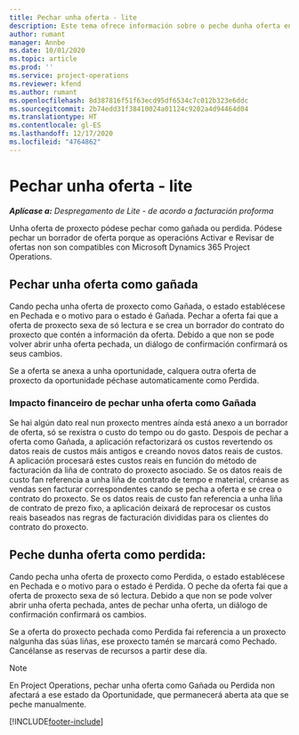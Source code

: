 ```yaml
---
title: Pechar unha oferta - lite
description: Este tema ofrece información sobre o peche dunha oferta en Project Operations.
author: rumant
manager: Annbe
ms.date: 10/01/2020
ms.topic: article
ms.prod: ''
ms.service: project-operations
ms.reviewer: kfend
ms.author: rumant
ms.openlocfilehash: 8d387816f51f63ecd95df6534c7c012b323e6ddc
ms.sourcegitcommit: 2b74edd31f38410024a01124c9202a4d94464d04
ms.translationtype: HT
ms.contentlocale: gl-ES
ms.lasthandoff: 12/17/2020
ms.locfileid: "4764862"
---
```

# <a name="close-a-quote---lite"></a>Pechar unha oferta - lite

_**Aplícase a:** Despregamento de Lite - de acordo a facturación proforma_

Unha oferta de proxecto pódese pechar como gañada ou perdida. Pódese pechar un borrador de oferta porque as operacións Activar e Revisar de ofertas non son compatibles con Microsoft Dynamics 365 Project Operations.

## <a name="close-a-quote-as-won"></a>Pechar unha oferta como gañada

Cando pecha unha oferta de proxecto como Gañada, o estado establécese en Pechada e o motivo para o estado é Gañada. Pechar a oferta fai que a oferta de proxecto sexa de só lectura e se crea un borrador do contrato do proxecto que contén a información da oferta. Debido a que non se pode volver abrir unha oferta pechada, un diálogo de confirmación confirmará os seus cambios.

Se a oferta se anexa a unha oportunidade, calquera outra oferta de proxecto da oportunidade péchase automaticamente como Perdida.

### <a name="financial-impact-of-closing-a-quote-as-won"></a>Impacto financeiro de pechar unha oferta como Gañada

Se hai algún dato real nun proxecto mentres aínda está anexo a un borrador de oferta, só se rexistra o custo do tempo ou do gasto. Despois de pechar a oferta como Gañada, a aplicación refactorizará os custos revertendo os datos reais de custos máis antigos e creando novos datos reais de custos. A aplicación procesará estes custos reais en función do método de facturación da liña de contrato do proxecto asociado. Se os datos reais de custo fan referencia a unha liña de contrato de tempo e material, créanse as vendas sen facturar correspondentes cando se pecha a oferta e se crea o contrato do proxecto. Se os datos reais de custo fan referencia a unha liña de contrato de prezo fixo, a aplicación deixará de reprocesar os custos reais baseados nas regras de facturación divididas para os clientes do contrato do proxecto.

## <a name="closing-a-quote-as-lost"></a>Peche dunha oferta como perdida:

Cando pecha unha oferta de proxecto como Perdida, o estado establécese en Pechada e o motivo para o estado é Perdida. O peche da oferta fai que a oferta de proxecto sexa de só lectura. Debido a que non se pode volver abrir unha oferta pechada, antes de pechar unha oferta, un diálogo de confirmación confirmará os cambios.

Se a oferta do proxecto pechada como Perdida fai referencia a un proxecto nalgunha das súas liñas, ese proxecto tamén se marcará como Pechado. Cancélanse as reservas de recursos a partir dese día.

> [!NOTE]
> En Project Operations, pechar unha oferta como Gañada ou Perdida non afectará a ese estado da Oportunidade, que permanecerá aberta ata que se peche manualmente.


[!INCLUDE[footer-include](../../includes/footer-banner.md)]